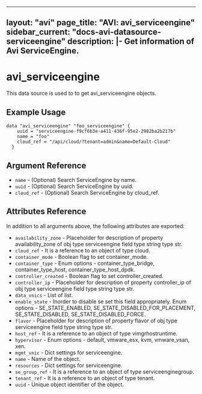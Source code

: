 <!--
    Copyright 2021 VMware, Inc.
    SPDX-License-Identifier: Mozilla Public License 2.0
-->
---
layout: "avi"
page_title: "AVI: avi_serviceengine"
sidebar_current: "docs-avi-datasource-serviceengine"
description: |-
  Get information of Avi ServiceEngine.
---

# avi_serviceengine

This data source is used to to get avi_serviceengine objects.

## Example Usage

```hcl
data "avi_serviceengine" "foo_serviceengine" {
    uuid = "serviceengine-f9cf6b3e-a411-436f-95e2-2982ba2b217b"
    name = "foo"
    cloud_ref = "/api/cloud/?tenant=admin&name=Default-Cloud"
  }
```

## Argument Reference

* `name` - (Optional) Search ServiceEngine by name.
* `uuid` - (Optional) Search ServiceEngine by uuid.
* `cloud_ref` - (Optional) Search ServiceEngine by cloud_ref.
  
## Attributes Reference

In addition to all arguments above, the following attributes are exported:

* `availability_zone` - Placeholder for description of property availability_zone of obj type serviceengine field type string  type str.
* `cloud_ref` - It is a reference to an object of type cloud.
* `container_mode` - Boolean flag to set container_mode.
* `container_type` - Enum options - container_type_bridge, container_type_host, container_type_host_dpdk.
* `controller_created` - Boolean flag to set controller_created.
* `controller_ip` - Placeholder for description of property controller_ip of obj type serviceengine field type string  type str.
* `data_vnics` - List of list.
* `enable_state` - Inorder to disable se set this field appropriately. Enum options - SE_STATE_ENABLED, SE_STATE_DISABLED_FOR_PLACEMENT, SE_STATE_DISABLED, SE_STATE_DISABLED_FORCE.
* `flavor` - Placeholder for description of property flavor of obj type serviceengine field type string  type str.
* `host_ref` - It is a reference to an object of type vimgrhostruntime.
* `hypervisor` - Enum options - default, vmware_esx, kvm, vmware_vsan, xen.
* `mgmt_vnic` - Dict settings for serviceengine.
* `name` - Name of the object.
* `resources` - Dict settings for serviceengine.
* `se_group_ref` - It is a reference to an object of type serviceenginegroup.
* `tenant_ref` - It is a reference to an object of type tenant.
* `uuid` - Unique object identifier of the object.


